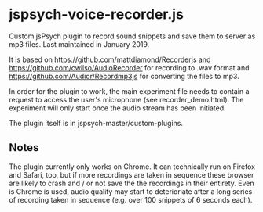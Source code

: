 # jspsych-voice-recorder.js
Custom jsPsych plugin to record sound snippets and save them to server as mp3 files. Last maintained in January 2019. 

It is based on https://github.com/mattdiamond/Recorderjs and https://github.com/cwilso/AudioRecorder for recording to .wav format and https://github.com/Audior/Recordmp3js for converting the files to mp3.

In order for the plugin to work, the main experiment file needs to contain a request to access the user's microphone (see recorder_demo.html). The experiment will only start once the audio stream has been initiated. 

The plugin itself is in jspsych-master/custom-plugins. 

## Notes
The plugin currently only works on Chrome. It can technically run on Firefox and Safari, too, but if more recordings are taken in sequence these browser are likely to crash and / or not save the the recordings in their entirety. Even is Chrome is used, audio quality may start to deterioriate after a long series of recording taken in sequence (e.g. over 100 snippets of 6 seconds each). 







